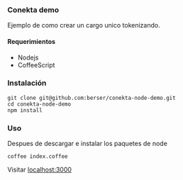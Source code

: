 ### Conekta demo

Ejemplo de como crear un cargo unico tokenizando.

#### Requerimientos
- Nodejs
- CoffeeScript


### Instalación
```
git clone git@github.com:berser/conekta-node-demo.git
cd conekta-node-demo
npm install
```

### Uso
Despues de descargar e instalar los paquetes de node
```
coffee index.coffee
```

Visitar [localhost:3000](http://localhost:3000/)
